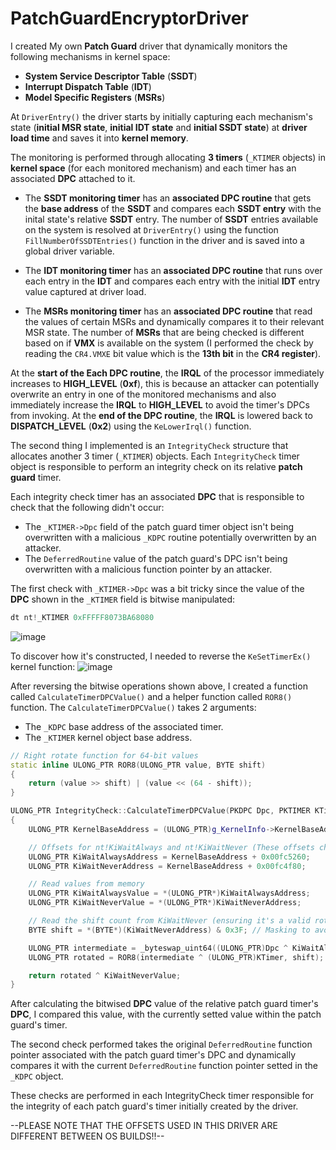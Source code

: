 # PatchGuardEncryptorDriver

I created My own **Patch Guard** driver that dynamically monitors the following mechanisms in kernel space:
- **System Service Descriptor Table** (**SSDT**)
- **Interrupt Dispatch Table** (**IDT**)
- **Model Specific Registers** (**MSRs**)

At `DriverEntry()` the driver starts by initially capturing each mechanism's state (**initial MSR state**, **initial IDT state** and **initial SSDT state**) at **driver load time** and saves it into **kernel memory**.

The monitoring is performed through allocating **3 timers** (`_KTIMER` objects) in **kernel space** (for each monitored mechanism) and each timer has an associated **DPC** attached to it.
- The **SSDT monitoring timer** has an **associated DPC routine** that gets the **base address** of the **SSDT** and compares each **SSDT entry** with the inital state's relative **SSDT** entry. The number of **SSDT** entries available on the system is resolved at `DriverEntry()` using the function `FillNumberOfSSDTEntries()` function in the driver and is saved into a global driver variable.
   
- The **IDT monitoring timer** has an **associated DPC routine** that runs over each entry in the **IDT** and compares each entry with the initial **IDT** entry value captured at driver load.

- The **MSRs monitoring timer** has an **associated DPC routine** that read the values of certain MSRs and dynamically compares it to their relevant MSR state.
  The number of **MSRs** that are being checked is different based on if **VMX** is available on the system (I performed the check by reading the `CR4.VMXE` bit value which is the **13th bit** in the **CR4 register**).

At the **start of the Each DPC routine**, the **IRQL** of the processor immediately increases to **HIGH_LEVEL** (**0xf**), this is because an attacker can potentially overwrite an entry in one of the monitored mechanisms and also immediately increase the **IRQL** to **HIGH_LEVEL** to avoid the timer's DPCs from invoking.
At the **end of the DPC routine**, the **IRQL** is lowered back to **DISPATCH_LEVEL** (**0x2**) using the `KeLowerIrql()` function.

The second thing I implemented is an `IntegrityCheck` structure that allocates another 3 timer (`_KTIMER`) objects.
Each `IntegrityCheck` timer object is responsible to perform an integrity check on its relative **patch guard** timer.

Each integrity check timer has an associated **DPC** that is responsible to check that the following didn't occur:
- The `_KTIMER->Dpc` field of the patch guard timer object isn't being overwritten with a malicious `_KDPC` routine potentially overwritten by an attacker.
- The `DeferredRoutine` value of the patch guard's DPC isn't being overwritten with a malicious function pointer by an attacker.

The first check with `_KTIMER->Dpc` was a bit tricky since the value of the **DPC** shown in the `_KTIMER` field is bitwise manipulated:
```c++
dt nt!_KTIMER 0xFFFFF8073BA68080
```
![image](https://github.com/user-attachments/assets/c55d1597-541f-45f6-999c-3f0c49d6569c)

To discover how it's constructed, I needed to reverse the `KeSetTimerEx()` kernel function:
![image](https://github.com/user-attachments/assets/2651340f-f358-45e0-83b5-e80df180d2f7)

After reversing the bitwise operations shown above, I created a function called `CalculateTimerDPCValue()` and a helper function called `ROR8()` function.
The `CalculateTimerDPCValue()` takes 2 arguments:
- The `_KDPC` base address of the associated timer. 
- The `_KTIMER` kernel object base address.

```c++
// Right rotate function for 64-bit values
static inline ULONG_PTR ROR8(ULONG_PTR value, BYTE shift)
{
	return (value >> shift) | (value << (64 - shift));
}

ULONG_PTR IntegrityCheck::CalculateTimerDPCValue(PKDPC Dpc, PKTIMER KTimer)
{
	ULONG_PTR KernelBaseAddress = (ULONG_PTR)g_KernelInfo->KernelBaseAddress;

	// Offsets for nt!KiWaitAlways and nt!KiWaitNever (These offsets change between builds!!!)
	ULONG_PTR KiWaitAlwaysAddress = KernelBaseAddress + 0x00fc5260;
	ULONG_PTR KiWaitNeverAddress = KernelBaseAddress + 0x00fc4f80;

	// Read values from memory
	ULONG_PTR KiWaitAlwaysValue = *(ULONG_PTR*)KiWaitAlwaysAddress;
	ULONG_PTR KiWaitNeverValue = *(ULONG_PTR*)KiWaitNeverAddress;

	// Read the shift count from KiWaitNever (ensuring it's a valid rotation amount)
	BYTE shift = *(BYTE*)(KiWaitNeverAddress) & 0x3F; // Masking to avoid invalid shifts (0x3F = 63)

	ULONG_PTR intermediate = _byteswap_uint64((ULONG_PTR)Dpc ^ KiWaitAlwaysValue);
	ULONG_PTR rotated = ROR8(intermediate ^ (ULONG_PTR)KTimer, shift);

	return rotated ^ KiWaitNeverValue;
}
```

After calculating the bitwised **DPC** value of the relative patch guard timer's **DPC**, I compared this value, with the currently setted value within the patch guard's timer.

The second check performed takes the original `DeferredRoutine` function pointer associated with the patch guard timer's DPC and dynamically compares it with the current `DeferredRoutine` function pointer setted in the `_KDPC` object.

These checks are performed in each IntegrityCheck timer responsible for the integrity of each patch guard's timer initially created by the driver.

--PLEASE NOTE THAT THE OFFSETS USED IN THIS DRIVER ARE DIFFERENT BETWEEN OS BUILDS!!--
